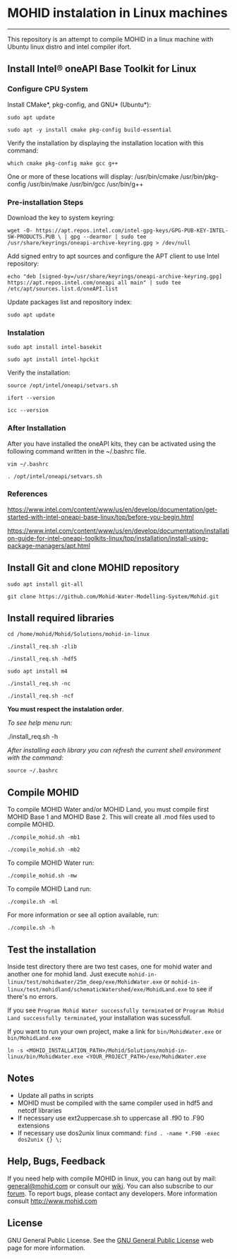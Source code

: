 # MOHID instalation in Linux machines #
---
This repository is an attempt to compile MOHID in a linux machine with Ubuntu linux distro and intel compiler ifort.

## Install Intel® oneAPI Base Toolkit for Linux

### Configure CPU System

Install CMake*, pkg-config, and GNU* (Ubuntu*):

`sudo apt update`

`sudo apt -y install cmake pkg-config build-essential`

Verify the installation by displaying the installation location with this command:

`which cmake pkg-config make gcc g++`

One or more of these locations will display:
/usr/bin/cmake
/usr/bin/pkg-config
/usr/bin/make
/usr/bin/gcc
/usr/bin/g++

### Pre-installation Steps

Download the key to system keyring:

`wget -O- https://apt.repos.intel.com/intel-gpg-keys/GPG-PUB-KEY-INTEL-SW-PRODUCTS.PUB \
| gpg --dearmor | sudo tee /usr/share/keyrings/oneapi-archive-keyring.gpg > /dev/null`


Add signed entry to apt sources and configure the APT client to use Intel repository:

`echo "deb [signed-by=/usr/share/keyrings/oneapi-archive-keyring.gpg] https://apt.repos.intel.com/oneapi all main" | sudo tee /etc/apt/sources.list.d/oneAPI.list`

Update packages list and repository index:

`sudo apt update`

### Instalation

`sudo apt install intel-basekit`

`sudo apt install intel-hpckit`

Verify the installation:

`source /opt/intel/oneapi/setvars.sh`

`ifort --version`

`icc --version`

### After Installation

After you have installed the oneAPI kits, they can be activated using the following command written in the ~/.bashrc file.

`vim ~/.bashrc`

`. /opt/intel/oneapi/setvars.sh`

### References

https://www.intel.com/content/www/us/en/develop/documentation/get-started-with-intel-oneapi-base-linux/top/before-you-begin.html

https://www.intel.com/content/www/us/en/develop/documentation/installation-guide-for-intel-oneapi-toolkits-linux/top/installation/install-using-package-managers/apt.html


## Install Git and clone MOHID repository

`sudo apt install git-all`

`git clone https://github.com/Mohid-Water-Modelling-System/Mohid.git`


## Install required libraries

`cd /home/mohid/Mohid/Solutions/mohid-in-linux`

`./install_req.sh -zlib`

`./install_req.sh -hdf5`

`sudo apt install m4`

`./install_req.sh -nc`

`./install_req.sh -ncf`

**You must respect the instalation order**. 

*To see help menu run:*

./install_req.sh -h

*After installing each library you can refresh the current shell environment with the command:*

`source ~/.bashrc`


## Compile MOHID

To compile MOHID Water and/or MOHID Land, you must compile first MOHID Base 1 and MOHID Base 2. This will create all .mod files used to compile MOHID.

`./compile_mohid.sh -mb1`

`./compile_mohid.sh -mb2`

To compile MOHID Water run:

`./compile_mohid.sh -mw`

To compile MOHID Land run:

`./compile.sh -ml`

For more information or see all option available, run:

`./compile.sh -h`


## Test the installation ##
Inside test directory there are two test cases, one for mohid water and another one for mohid land. Just execute `mohid-in-linux/test/mohidwater/25m_deep/exe/MohidWater.exe` or `mohid-in-linux/test/mohidland/schematicWatershed/exe/MohidLand.exe` to see if there's no errors.

If you see `Program Mohid Water successfully terminated` or `Program Mohid Land successfully terminated`, your installation was sucessfull.

If you want to run your own project, make a link for `bin/MohidWater.exe` or `bin/MohidLand.exe`

```
ln -s <MOHID_INSTALLATION_PATH>/Mohid/Solutions/mohid-in-linux/bin/MohidWater.exe <YOUR_PROJECT_PATH>/exe/MohidWater.exe
```

## Notes ##
* Update all paths in scripts
* MOHID must be compiled with the same compiler used in hdf5 and netcdf libraries
* If necessary use ext2uppercase.sh to uppercase all .f90 to .F90 extensions
* If necessary use dos2unix linux command:
` find . -name *.F90 -exec dos2unix {} \; `


## Help, Bugs, Feedback ##
If you need help with compile MOHID in linux, you can hang out by mail: <general@mohid.com> or consult our [wiki](http://wiki.mohid.com). You can also subscribe to our [forum](http://forum.mohid.com). To report bugs, please contact any developers. More information consult <http://www.mohid.com>

## License ##
GNU General Public License. See the [GNU General Public License](http://www.gnu.org/copyleft/gpl.html) web page for more information.

